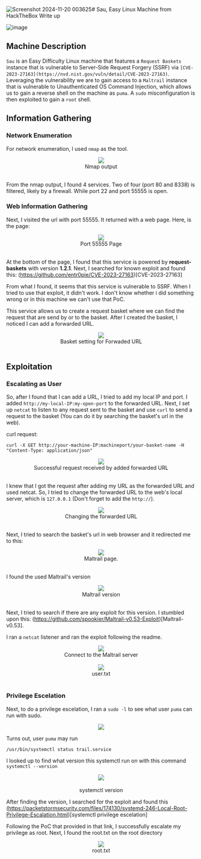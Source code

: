 ![Screenshot 2024-11-20 003625](https://github.com/user-attachments/assets/1c17e219-f68f-4f49-a4b5-22a0cf45fe83)# Sau, Easy Linux Machine from HackTheBox Write up

![image](https://github.com/user-attachments/assets/67356553-be73-4a83-a3c2-f14520741217)

## Machine Description 

`Sau` is an Easy Difficulty Linux machine that features a `Request Baskets` instance that is vulnerable to Server-Side Request Forgery (SSRF) via `[CVE-2023-27163](https://nvd.nist.gov/vuln/detail/CVE-2023-27163)`. Leveraging the vulnerability we are to gain access to a `Maltrail` instance that is vulnerable to Unauthenticated OS Command Injection, which allows us to gain a reverse shell on the machine as `puma`. A `sudo` misconfiguration is then exploited to gain a `root` shell. 

## Information Gathering

### Network Enumeration

For network enumeration, I used `nmap` as the tool. 

<div align="center">
  <img src=https://github.com/user-attachments/assets/917778e1-5607-4c69-88e2-56eb96284599>
</div>

<div align="center">
  Nmap output
</div>
</br>

From the nmap output, I found 4 services. Two of four (port 80 and 8338) is filtered, likely by a firewall. While port 22 and port 55555 is open. 

### Web Information Gathering

Next, I visited the url with port 55555. It returned with a web page. Here, is the page:

<div align="center">
  <img src="https://github.com/user-attachments/assets/ec119c61-cfa2-4c8d-8057-e0a0ab78783f">
</div>

<div align="center">
  Port 55555 Page
</div>
</br>

At the bottom of the page, I found that this service is powered by **request-baskets** with version **1.2.1**. Next, I searched for known exploit and found this:
(https://github.com/entr0pie/CVE-2023-27163)[CVE-2023-27163]

From what I found, it seems that this service is vulnerable to SSRF. When I tried to use that exploit, it didn't work. I don't know whether i did something wrong or in this machine we can't use that PoC.

This service allows us to create a request basket where we can find the request that are send by or to the basket. After I created the basket, I noticed I can add a forwarded URL.

<div align="center">
  <img src="https://github.com/user-attachments/assets/0d72cfbd-15f7-4eb8-bab6-48a05414b337">
</div>

<div align="center">
  Basket setting for Forwaded URL
</div>
</br>

## Exploitation

### Escalating as User
So, after I found that I can add a URL, I tried to add my local IP and port. I added `http://my-local-IP:my-open-port` to the forwarded URL. Next, I set up `netcat` to listen to any request sent to the basket and use `curl` to send a request to the basket (You can do it by searching the basket's url in the web).

curl request: 

    curl -X GET http://your-machine-IP:machineport/your-basket-name -H "Content-Type: application/json"

<div align="center">
  <img src="https://github.com/user-attachments/assets/5d8f5531-6dbd-4ea9-90a0-a1cfc9c1013f">
</div>

<div align="center">
  Successful request received by added forwarded URL
</div>
</br>

I knew that I got the request after adding my URL as the forwarded URL and used netcat. So, I tried to change the forwarded URL to the web's local server, which is `127.0.0.1` (Don't forget to add the `http://`).

<div align="center">
  <img src="https://github.com/user-attachments/assets/e2b0366d-f10b-419e-b31f-ef8df2f1ff31">
</div>

<div align="center">
  Changing the forwarded URL
</div>
</br>

Next, I tried to search the basket's url in web browser and it redirected me to this:

<div align="center">
  <img src="https://github.com/user-attachments/assets/26337fa4-8b23-44b3-b5bd-513ce7ec3767">
</div>

<div align="center">
  Maltrail page.
</div>
</br>

I found the used Maltrail's version

<div align="center">
  <img src="https://github.com/user-attachments/assets/6108cd98-6185-4b8d-9fd2-2933fe344fbc">
</div>

<div align="center">
  Maltrail version
</div>
</br>

Next, I tried to search if there are any exploit for this version. I stumbled upon this: (https://github.com/spookier/Maltrail-v0.53-Exploit)[Maltrail-v0.53].

I ran a `netcat` listener and ran the exploit following the readme.

<div align="center">
  <img src="![image](https://github.com/user-attachments/assets/e43eb3d2-e8e7-4013-90c8-648a212082b8">
</div>

<div align="center">
  Connect to the Maltrail server
</div>
</br>

<div align="center">
  <img src="![image](https://github.com/user-attachments/assets/5789883c-2a0f-4689-82a7-8294b6e2447c">
</div>

<div align="center">
  user.txt
</div>
</br>

### Privilege Escelation

Next, to do a privilege escelation, I ran a `sudo -l` to see what user `puma` can run with sudo.

<div align="center">
  <img src="![image](https://github.com/user-attachments/assets/8ddc9d0e-5ef3-446d-97fb-d7f3fc7480b2">
</div>

Turns out, user `puma` may run 

    /usr/bin/systemctl status trail.service

I looked up to find what version this systemctl run on with this command `systemctl --version`

<div align="center">
  <img src="![image](https://github.com/user-attachments/assets/4f5a5de6-59de-4689-869d-441d1108ae68">
</div>
</br>

<div align="center">
  systemctl version
</div>

After finding the version, I searched for the exploit and found this (https://packetstormsecurity.com/files/174130/systemd-246-Local-Root-Privilege-Escalation.html)[systemctl privilege escelation]

Following the PoC that provided in that link, I successfully escalate my privilege as root. Next, I found the root.txt on the root directory

<div align="center">
  <img src="https://github.com/user-attachments/assets/35816c1d-1d4c-4977-8829-937985332d01">
</div>

<div align="center">
  root.txt
</div>
